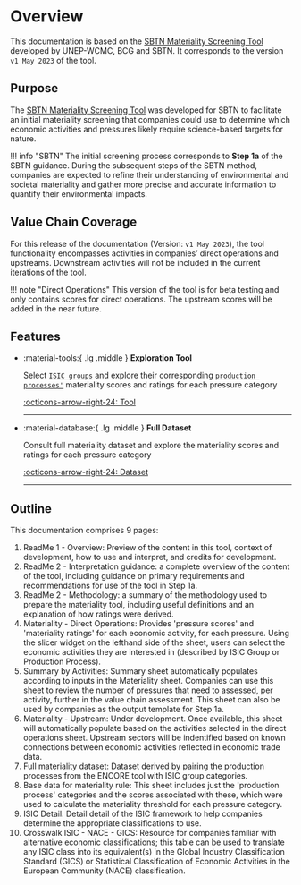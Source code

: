 
# Overview

This documentation is based on the [SBTN Materiality Screening Tool](https://sciencebasedtargetsnetwork.org/wp-content/uploads/2023/05/SBTN-Materiality-Screening-Tool-v1.xlsx) developed by UNEP-WCMC, BCG and SBTN. It corresponds to the version `v1 May 2023` of the tool.

<!-- The aim is to help users carry out a first screening of the types of environmental impacts that are potentially materially relevant to their sector and their company's activities. -->

## Purpose

The [SBTN Materiality Screening Tool](https://sciencebasedtargetsnetwork.org/wp-content/uploads/2023/05/SBTN-Materiality-Screening-Tool-v1.xlsx) was developed for SBTN to facilitate an initial materiality screening that companies could use to determine which economic activities and pressures likely require science-based targets for nature.

!!! info "SBTN"
    The initial screening process corresponds to **Step 1a** of the SBTN guidance. During the subsequent steps of the SBTN method, companies are expected to refine their understanding of environmental and societal materiality and gather more precise and accurate information to quantify their environmental impacts.

<!-- !!! note
    This tool is currently in its 'beta' form. Functionalities, like the screening of  pressures in a company's upstream, are not currently available. Updates are expected in the near future. -->

## Value Chain Coverage

For this release of the documentation (Version: `v1 May 2023`), the tool functionality encompasses activities in companies’ direct operations and upstreams. Downstream activities will not be included in the current iterations of the tool. 

!!! note "Direct Operations"
    This version of the tool is for beta testing and only contains scores for direct operations. The upstream scores will be added in the near future.

## Features

-   :material-tools:{ .lg .middle } __Exploration Tool__

    Select [`ISIC groups`](definitions.md#isic-group) and explore their corresponding [`production processes'`](definitions.md#production-process) materiality scores and ratings for each pressure category

    [:octicons-arrow-right-24: Tool](direct-operations.md)

    ---

-   :material-database:{ .lg .middle } __Full Dataset__

    Consult full materiality dataset and explore the materiality scores and ratings for each pressure category

    [:octicons-arrow-right-24: Dataset](full-materiality-dataset.md)

    ---

<!-- TODO -->
<!-- -   :material-format-font:{ .lg .middle } __Other Classifications__

    If necessary, translate the materiality tool, currently in the International Standard Industrial Classification of All Economic Activities (ISIC) into other classifications.

    [:octicons-arrow-right-24: Classifications](#)

    --- -->

## Outline
This documentation comprises 9 pages:

1. ReadMe 1 - Overview: Preview of the content in this tool, context of development, how to use and interpret, and credits for development. 
2. ReadMe 2 - Interpretation guidance: a complete overview of the content of the tool, including guidance on primary requirements and recommendations for use of the tool in Step 1a.
3. ReadMe 2  -  Methodology: a summary of the methodology used to prepare the materiality tool, including useful definitions and an explanation of how ratings were derived.
4. Materiality - Direct Operations: Provides 'pressure scores' and 'materiality ratings' for each economic activity, for each pressure. Using the slicer widget on the lefthand side of the sheet, users can select the economic activities they are interested in (described by ISIC Group or Production Process).
5. Summary by Activities: Summary sheet automatically populates according to inputs in the Materiality sheet. Companies can use this sheet to review the number of pressures that need to assessed, per activity, further in the value chain assessment. This sheet can also be used by companies as the output template for Step 1a. 
6. Materiality - Upstream: Under development. Once available, this sheet will automatically populate based on the activities selected in the direct operations sheet. Upstream sectors will be indentified based on known connections between economic activities reflected in economic trade data.
7. Full materiality dataset: Dataset derived by pairing the production processes from the ENCORE tool with ISIC group categories. 
8. Base data for materiality rule: This sheet includes just the 'production process' categories and the scores associated with these, which were used to calculate the materiality threshold for each pressure category. 
9.  ISIC Detail: Detail detail of the ISIC framework to help companies determine the appropriate classifications to use.
10. Crosswalk ISIC - NACE - GICS: Resource for companies familiar with alternative economic classifications; this table can be used to translate any ISIC class into its equivalent(s) in the Global Industry Classification Standard (GICS) or Statistical Classification of Economic Activities in the European Community (NACE) classification.
